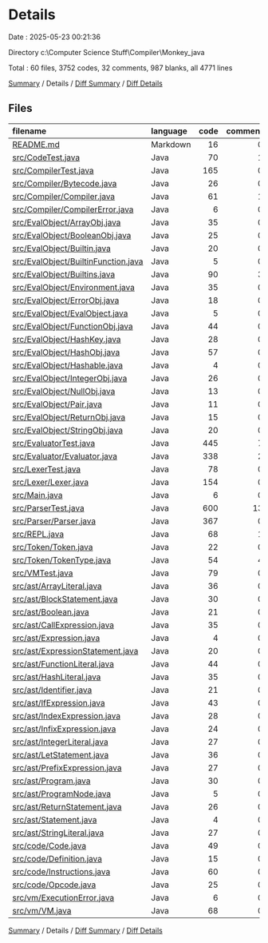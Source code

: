 # Details

Date : 2025-05-23 00:21:36

Directory c:\\Computer Science Stuff\\Compiler\\Monkey_java

Total : 60 files,  3752 codes, 32 comments, 987 blanks, all 4771 lines

[Summary](results.md) / Details / [Diff Summary](diff.md) / [Diff Details](diff-details.md)

## Files
| filename | language | code | comment | blank | total |
| :--- | :--- | ---: | ---: | ---: | ---: |
| [README.md](/README.md) | Markdown | 16 | 0 | 8 | 24 |
| [src/CodeTest.java](/src/CodeTest.java) | Java | 70 | 1 | 12 | 83 |
| [src/CompilerTest.java](/src/CompilerTest.java) | Java | 165 | 0 | 16 | 181 |
| [src/Compiler/Bytecode.java](/src/Compiler/Bytecode.java) | Java | 26 | 0 | 11 | 37 |
| [src/Compiler/Compiler.java](/src/Compiler/Compiler.java) | Java | 61 | 1 | 16 | 78 |
| [src/Compiler/CompilerError.java](/src/Compiler/CompilerError.java) | Java | 6 | 0 | 3 | 9 |
| [src/EvalObject/ArrayObj.java](/src/EvalObject/ArrayObj.java) | Java | 35 | 0 | 14 | 49 |
| [src/EvalObject/BooleanObj.java](/src/EvalObject/BooleanObj.java) | Java | 25 | 0 | 11 | 36 |
| [src/EvalObject/Builtin.java](/src/EvalObject/Builtin.java) | Java | 20 | 0 | 10 | 30 |
| [src/EvalObject/BuiltinFunction.java](/src/EvalObject/BuiltinFunction.java) | Java | 5 | 0 | 3 | 8 |
| [src/EvalObject/Builtins.java](/src/EvalObject/Builtins.java) | Java | 90 | 3 | 20 | 113 |
| [src/EvalObject/Environment.java](/src/EvalObject/Environment.java) | Java | 35 | 0 | 14 | 49 |
| [src/EvalObject/ErrorObj.java](/src/EvalObject/ErrorObj.java) | Java | 18 | 0 | 8 | 26 |
| [src/EvalObject/EvalObject.java](/src/EvalObject/EvalObject.java) | Java | 5 | 0 | 4 | 9 |
| [src/EvalObject/FunctionObj.java](/src/EvalObject/FunctionObj.java) | Java | 44 | 0 | 14 | 58 |
| [src/EvalObject/HashKey.java](/src/EvalObject/HashKey.java) | Java | 28 | 0 | 6 | 34 |
| [src/EvalObject/HashObj.java](/src/EvalObject/HashObj.java) | Java | 57 | 0 | 15 | 72 |
| [src/EvalObject/Hashable.java](/src/EvalObject/Hashable.java) | Java | 4 | 0 | 3 | 7 |
| [src/EvalObject/IntegerObj.java](/src/EvalObject/IntegerObj.java) | Java | 26 | 0 | 12 | 38 |
| [src/EvalObject/NullObj.java](/src/EvalObject/NullObj.java) | Java | 13 | 0 | 6 | 19 |
| [src/EvalObject/Pair.java](/src/EvalObject/Pair.java) | Java | 11 | 0 | 5 | 16 |
| [src/EvalObject/ReturnObj.java](/src/EvalObject/ReturnObj.java) | Java | 15 | 0 | 8 | 23 |
| [src/EvalObject/StringObj.java](/src/EvalObject/StringObj.java) | Java | 20 | 0 | 10 | 30 |
| [src/EvaluatorTest.java](/src/EvaluatorTest.java) | Java | 445 | 7 | 89 | 541 |
| [src/Evaluator/Evaluator.java](/src/Evaluator/Evaluator.java) | Java | 338 | 2 | 52 | 392 |
| [src/LexerTest.java](/src/LexerTest.java) | Java | 78 | 0 | 11 | 89 |
| [src/Lexer/Lexer.java](/src/Lexer/Lexer.java) | Java | 154 | 0 | 23 | 177 |
| [src/Main.java](/src/Main.java) | Java | 6 | 0 | 5 | 11 |
| [src/ParserTest.java](/src/ParserTest.java) | Java | 600 | 13 | 197 | 810 |
| [src/Parser/Parser.java](/src/Parser/Parser.java) | Java | 367 | 0 | 75 | 442 |
| [src/REPL.java](/src/REPL.java) | Java | 68 | 1 | 13 | 82 |
| [src/Token/Token.java](/src/Token/Token.java) | Java | 22 | 0 | 8 | 30 |
| [src/Token/TokenType.java](/src/Token/TokenType.java) | Java | 54 | 4 | 16 | 74 |
| [src/VMTest.java](/src/VMTest.java) | Java | 79 | 0 | 14 | 93 |
| [src/ast/ArrayLiteral.java](/src/ast/ArrayLiteral.java) | Java | 36 | 0 | 15 | 51 |
| [src/ast/BlockStatement.java](/src/ast/BlockStatement.java) | Java | 30 | 0 | 10 | 40 |
| [src/ast/Boolean.java](/src/ast/Boolean.java) | Java | 21 | 0 | 10 | 31 |
| [src/ast/CallExpression.java](/src/ast/CallExpression.java) | Java | 35 | 0 | 9 | 44 |
| [src/ast/Expression.java](/src/ast/Expression.java) | Java | 4 | 0 | 3 | 7 |
| [src/ast/ExpressionStatement.java](/src/ast/ExpressionStatement.java) | Java | 20 | 0 | 9 | 29 |
| [src/ast/FunctionLiteral.java](/src/ast/FunctionLiteral.java) | Java | 44 | 0 | 13 | 57 |
| [src/ast/HashLiteral.java](/src/ast/HashLiteral.java) | Java | 35 | 0 | 12 | 47 |
| [src/ast/Identifier.java](/src/ast/Identifier.java) | Java | 21 | 0 | 9 | 30 |
| [src/ast/IfExpression.java](/src/ast/IfExpression.java) | Java | 43 | 0 | 13 | 56 |
| [src/ast/IndexExpression.java](/src/ast/IndexExpression.java) | Java | 28 | 0 | 10 | 38 |
| [src/ast/InfixExpression.java](/src/ast/InfixExpression.java) | Java | 24 | 0 | 9 | 33 |
| [src/ast/IntegerLiteral.java](/src/ast/IntegerLiteral.java) | Java | 27 | 0 | 11 | 38 |
| [src/ast/LetStatement.java](/src/ast/LetStatement.java) | Java | 36 | 0 | 11 | 47 |
| [src/ast/PrefixExpression.java](/src/ast/PrefixExpression.java) | Java | 27 | 0 | 11 | 38 |
| [src/ast/Program.java](/src/ast/Program.java) | Java | 30 | 0 | 10 | 40 |
| [src/ast/ProgramNode.java](/src/ast/ProgramNode.java) | Java | 5 | 0 | 4 | 9 |
| [src/ast/ReturnStatement.java](/src/ast/ReturnStatement.java) | Java | 26 | 0 | 14 | 40 |
| [src/ast/Statement.java](/src/ast/Statement.java) | Java | 4 | 0 | 3 | 7 |
| [src/ast/StringLiteral.java](/src/ast/StringLiteral.java) | Java | 27 | 0 | 11 | 38 |
| [src/code/Code.java](/src/code/Code.java) | Java | 49 | 0 | 15 | 64 |
| [src/code/Definition.java](/src/code/Definition.java) | Java | 15 | 0 | 6 | 21 |
| [src/code/Instructions.java](/src/code/Instructions.java) | Java | 60 | 0 | 9 | 69 |
| [src/code/Opcode.java](/src/code/Opcode.java) | Java | 25 | 0 | 7 | 32 |
| [src/vm/ExecutionError.java](/src/vm/ExecutionError.java) | Java | 6 | 0 | 3 | 9 |
| [src/vm/VM.java](/src/vm/VM.java) | Java | 68 | 0 | 18 | 86 |

[Summary](results.md) / Details / [Diff Summary](diff.md) / [Diff Details](diff-details.md)